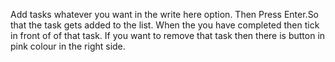 Add tasks whatever you want in the write here option.
Then Press Enter.So that the task gets added to the list.
When the you have completed then tick in front of of that task.
If you want to remove that task then there is button in pink colour in the right side. 
